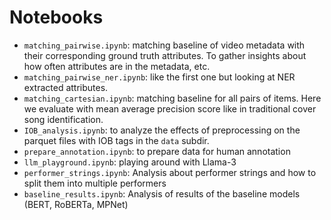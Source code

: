 # Notebooks
- `matching_pairwise.ipynb`: matching baseline of video metadata with their corresponding ground truth attributes. To gather insights about how often attributes are in the metadata, etc.
- `matching_pairwise_ner.ipynb`: like the first one but looking at NER extracted attributes. 
- `matching_cartesian.ipynb`: matching baseline for all pairs of items. Here we evaluate with mean average precision score like in traditional cover song identification.
- `IOB_analysis.ipynb`: to analyze the effects of preprocessing on the parquet files with IOB tags in the `data` subdir. 
- `prepare_annotation.ipynb`: to prepare data for human annotation 
- `llm_playground.ipynb`: playing around with Llama-3
- `performer_strings.ipynb`: Analysis about performer strings and how to split them into multiple performers
- `baseline_results.ipynb`: Analysis of results of the baseline models (BERT, RoBERTa, MPNet)

